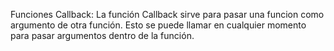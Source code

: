 
Funciones Callback: La función Callback sirve para pasar una funcion como argumento de otra función. Esto se puede llamar en cualquier momento para pasar argumentos dentro de la función.